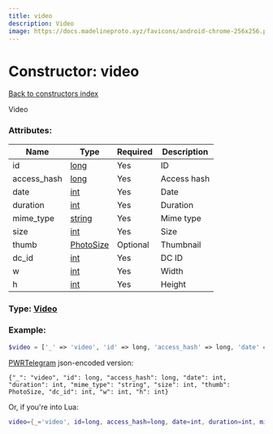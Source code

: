 ```yaml
---
title: video
description: Video
image: https://docs.madelineproto.xyz/favicons/android-chrome-256x256.png
---
```

# Constructor: video  
[Back to constructors index](index.md)



Video

### Attributes:

| Name     |    Type       | Required | Description |
|----------|---------------|----------|-------------|
|id|[long](../types/long.md) | Yes|ID|
|access\_hash|[long](../types/long.md) | Yes|Access hash|
|date|[int](../types/int.md) | Yes|Date|
|duration|[int](../types/int.md) | Yes|Duration|
|mime\_type|[string](../types/string.md) | Yes|Mime type|
|size|[int](../types/int.md) | Yes|Size|
|thumb|[PhotoSize](../types/PhotoSize.md) | Optional|Thumbnail|
|dc\_id|[int](../types/int.md) | Yes|DC ID|
|w|[int](../types/int.md) | Yes|Width|
|h|[int](../types/int.md) | Yes|Height|



### Type: [Video](../types/Video.md)


### Example:

```php
$video = ['_' => 'video', 'id' => long, 'access_hash' => long, 'date' => int, 'duration' => int, 'mime_type' => 'string', 'size' => int, 'thumb' => PhotoSize, 'dc_id' => int, 'w' => int, 'h' => int];
```  

[PWRTelegram](https://pwrtelegram.xyz) json-encoded version:

```
{"_": "video", "id": long, "access_hash": long, "date": int, "duration": int, "mime_type": "string", "size": int, "thumb": PhotoSize, "dc_id": int, "w": int, "h": int}
```


Or, if you're into Lua:

```lua
video={_='video', id=long, access_hash=long, date=int, duration=int, mime_type='string', size=int, thumb=PhotoSize, dc_id=int, w=int, h=int}

```


